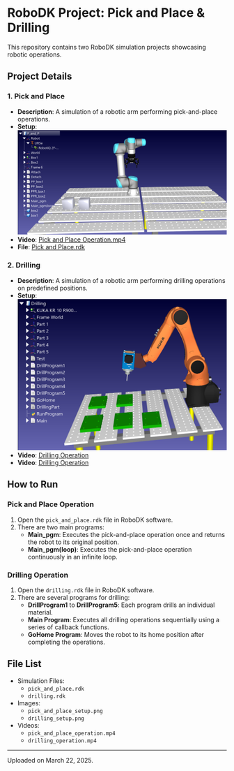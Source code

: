 # RoboDK Project: Pick and Place & Drilling

This repository contains two RoboDK simulation projects showcasing robotic operations.

## Project Details

### 1. **Pick and Place**
- **Description**: A simulation of a robotic arm performing pick-and-place operations.
- **Setup**:
  ![Pick and Place Setup](pick_and_place_setup.png)
- **Video**: [Pick and Place Operation.mp4](pick_and_place_operation.mp4)
- **File**: [Pick and Place.rdk](pick_and_place.rdk)

### 2. **Drilling**
- **Description**: A simulation of a robotic arm performing drilling operations on predefined positions.
- **Setup**:
  ![Drilling Setup](drilling_setup.png)
- **Video**: [Drilling Operation](drilling_operation.mp4)
- **Video**: [Drilling Operation](drilling.rdk)

## How to Run

### Pick and Place Operation
1. Open the `pick_and_place.rdk` file in RoboDK software.
2. There are two main programs:
   - **Main_pgm**: Executes the pick-and-place operation once and returns the robot to its original position.
   - **Main_pgm(loop)**: Executes the pick-and-place operation continuously in an infinite loop.

### Drilling Operation
1. Open the `drilling.rdk` file in RoboDK software.
2. There are several programs for drilling:
   - **DrillProgram1** to **DrillProgram5**: Each program drills an individual material.
   - **Main Program**: Executes all drilling operations sequentially using a series of callback functions.
   - **GoHome Program**: Moves the robot to its home position after completing the operations.

## File List
- Simulation Files:
  - `pick_and_place.rdk`
  - `drilling.rdk`
- Images:
  - `pick_and_place_setup.png`
  - `drilling_setup.png`
- Videos:
  - `pick_and_place_operation.mp4`
  - `drilling_operation.mp4`

---

Uploaded on March 22, 2025.
